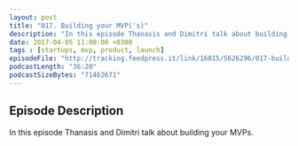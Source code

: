```yaml
---
layout: post
title: "017. Building your MVP('s)"
description: "In this episode Thanasis and Dimitri talk about building your MVPs."
date: 2017-04-05 11:00:00 +0300
tags : [startups, mvp, product, launch]
episodeFile: "http://tracking.feedpress.it/link/16015/5626296/017-building-your-mvps.mp3"
podcastLength: "36:20"
podcastSizeBytes: "71462671"
---
```


## Episode Description

In this episode Thanasis and Dimitri talk about building your MVPs.
